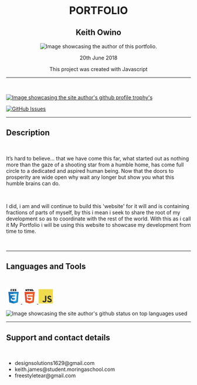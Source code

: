 <br>
<h1 align=center >PORTFOLIO</h1>

<h2 align=center>Keith Owino</h2>
<p align="center"> <img width="300" height="300" src="https://avatars.githubusercontent.com/u/85235878?v=4" alt="Image showcasing the author of this portfolio." /> </p>
<p align=center>20th June 2018</p>
<p align="center"> This project was created with Javascript </p>

---
<br>
<p align="left"> <a href="https://github.com/ryo-ma/github-profile-trophy"><img src="https://github-profile-trophy.vercel.app/?username=freestyletear" alt="Image showcasing the site author's github profile trophy's" /></a> </p>

[![GitHub Issues](https://img.shields.io/github/issues/freestyletear/Personal_Portfolio)](https://freestyletear.github.io/Personal_Portfolio/issues)

---

<h2 align=left>Description</h2><br>
<p>
It’s hard to believe… that we have come this far, what started out as nothing more than the gaze of a shooting star from a humble home, has come full circle to a dedicated and aspired human being. Now that the doors to prosperity are wide open why wait any longer but show you what this humble brains can do.
</p><br>

<p>
I did, i am and will continue to build this 'website' for it will and is containing fractions of parts of myself, by this i mean i seek to share the root of my development so as to coordinate with the rest of the world. With this as i call it My Portfolio i will be using this website to showcase my development from time to time.
</p><br>

---
<h2 align=left>Languages and Tools</h2><br>
<p align="left"> <a href="https://www.w3schools.com/css/" target="_blank"> <img src="https://raw.githubusercontent.com/devicons/devicon/master/icons/css3/css3-original-wordmark.svg" alt="CSS3" width="40" height="40"/> </a> <a href="https://www.w3.org/html/" target="_blank"> <img src="https://raw.githubusercontent.com/devicons/devicon/master/icons/html5/html5-original-wordmark.svg" alt="HTML5" width="40" height="40"/> </a> <a href="https://developer.mozilla.org/en-US/docs/Web/JavaScript" target="_blank"> <img src="https://raw.githubusercontent.com/devicons/devicon/master/icons/javascript/javascript-original.svg" alt="Javascript" width="40" height="40"/> </a> </p>

<p><img align="center" src="https://github-readme-stats.vercel.app/api/top-langs?username=freestyletear&show_icons=true&locale=en&layout=compact" alt="Image showcasing the site author's github status on top languages used" /></p>

---
<h2 align=left>Support and contact details</h2><br>
<ul>
    <li>designsolutions1629@gmail.com</li>
    <li>keith.james@student.moringaschool.com</li>
    <li>freestyletear@gmail.com</li>
</ul>